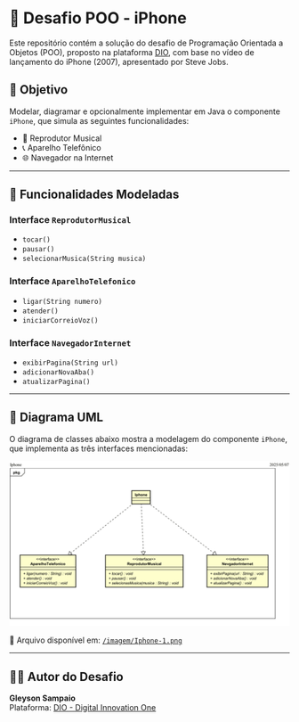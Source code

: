 # 📱 Desafio POO - iPhone

Este repositório contém a solução do desafio de Programação Orientada a Objetos (POO), proposto na plataforma [DIO](https://github.com/digitalinnovationone/trilha-java-basico/tree/main/desafios/poo), com base no vídeo de lançamento do iPhone (2007), apresentado por Steve Jobs.

## 🎯 Objetivo

Modelar, diagramar e opcionalmente implementar em Java o componente `iPhone`, que simula as seguintes funcionalidades:

- 🎵 Reprodutor Musical
- 📞 Aparelho Telefônico
- 🌐 Navegador na Internet

---

## 📌 Funcionalidades Modeladas

### Interface `ReprodutorMusical`
- `tocar()`
- `pausar()`
- `selecionarMusica(String musica)`

### Interface `AparelhoTelefonico`
- `ligar(String numero)`
- `atender()`
- `iniciarCorreioVoz()`

### Interface `NavegadorInternet`
- `exibirPagina(String url)`
- `adicionarNovaAba()`
- `atualizarPagina()`

---

## 🧩 Diagrama UML

O diagrama de classes abaixo mostra a modelagem do componente `iPhone`, que implementa as três interfaces mencionadas:

![Diagrama UML do iPhone](./imagem/Iphone-1.png)

📎 Arquivo disponível em: [`/imagem/Iphone-1.png`](./imagem/Iphone-1.png)

---



## 👨‍🏫 Autor do Desafio

**Gleyson Sampaio**  
Plataforma: [DIO - Digital Innovation One](https://www.dio.me/)

